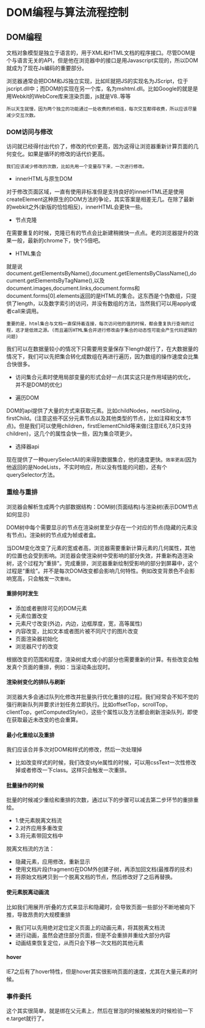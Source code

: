 # DOM编程与算法流程控制
## DOM编程
文档对象模型是独立于语言的，用于XML和HTML文档的程序接口。尽管DOM是个与语言无关的API，但是他在浏览器中的接口是用Javascript实现的，所以DOM就成为了现在Js编码的重要部分。

浏览器通常会把DOM和JS独立实现，比如IE就把JS的实现名为JScript，位于jscript.dll中；而DOM的实现在另一个库，名为mshtml.dll。比如Google的就是是用Webkit的WebCore库来渲染页面，js就是V8..等等

    所以天生就慢，因为两个独立的功能通过一处收费的桥相连，每次交互都得收费，所以应该尽量减少交互次数。

### DOM访问与修改
访问就已经得付出代价了，修改的代价更高，因为这得让浏览器重新计算页面的几何变化。如果是循环的修改的话代价更高。

    我们应该减少修改的次数，比如先用一个变量存下来，一次进行修改。

 - innerHTML与原生DOM

对于修改页面区域，一直有使用非标准但是支持良好的innerHTML还是使用createElement这种原生的DOM方法的争论，其实答案是相差无几。在除了最新的webkit之外(新版的恰恰相反)，innerHTML会更快一些。

 - 节点克隆

在需要重复的时候，克隆已有的节点会比新建稍微快一点点。老的浏览器提升的效果一般，最新的chrome下，快个5倍吧。

 - HTML集合

就是说document.getElementsByName(),document.getElementsByClassName(),document.getElementsByTagName(),以及document.images,document.links,document.forms和document.forms[0].elements返回的是HTML的集合。这东西是个伪数组，只提供了length，以及数字索引的访问，并没有数组的方法，当然我们可以用apply或者call来调用。

    重要的是，html集合与文档一直保持着连接，每次访问他的值的时候，都会重复执行查询的过程，这才是低效之源。(而且遍历HTML集合并进行修改由于集合的动态性可能会产生代码逻辑的问题)

我们可以在数据量较小的情况下只需要用变量保存下length就行了，在大数据量的情况下，我们可以先把集合转化成数组在再进行遍历，因为数组的操作速度会比集合快很多。

 - 访问集合元素时使用局部变量的形式会好一点(其实这只是作用域链的优化，并不是DOM的优化)

 - 遍历DOM

DOM的api提供了大量的方式来获取元素。比如childNodes，nextSibling，firstChild。(注意这些不区分元素节点以及其他类型的节点，比如注释和文本节点)。但是我们可以使用children，firstElementChild等来做(注意IE6,7,8只支持children)，这几个的属性会快一些，因为集合项更少。

 - 选择器api

现在提供了一种querySelectAll的来得到数据集合，他的速度更快。`效率更高`(因为他返回的是NodeLists，不实时响应，所以没有性能的问题)，还有个querySelector方法。

### 重绘与重排
浏览器会解析生成两个内部数据结构：DOM树(页面结构)与渲染树(表示DOM节点如何显示)

DOM树中每个需要显示的节点在渲染树里至少存在一个对应的节点(隐藏的元素没有节点)。渲染树的节点成为帧或者盒。

当DOM变化改变了元素的宽或者高，浏览器需要重新计算元素的几何属性，其他的位置也会受到影响。浏览器会使渲染树中受影响的部分失效，并重新构造渲染树，这个过程为"重排"。完成重排，浏览器重新绘制受影响的部分到屏幕中，这个过程是“重绘”。并不是每次DOM改变都会影响几何特性。例如改变背景色不会影响宽高，只会触发一次`重绘`。

#### 重排何时发生

 - 添加或者删除可见的DOM元素
 - 元素位置改变
 - 元素尺寸改变(外边，内边，边框厚度，宽，高等属性)
 - 内容改变，比如文本或者图片被不同尺寸的图片改变
 - 页面渲染器初始化
 - 浏览器尺寸的改变

根据改变的范围和程度，渲染树或大或小的部分也需要重新的计算。有些改变会触发真个页面的重排，例如：当滚动条出现时。

#### 渲染树变化的排队与刷新
浏览器大多会通过队列化修改并批量执行优化重排的过程。我们经常会不知不觉的强行刷新队列并要求计划任务立即执行。比如offsetTop，scrollTop，clientTop，getComputedStyle()，这些个属性以及方法都会刷新渲染队列，即使在获取最近未改变的也会重算。

#### 最小化重绘以及重排
我们应该合并多次对DOM和样式的修改，然后一次处理掉

  - 比如改变样式的时候，我们改变style属性的时候，可以用cssText一次性修改掉或者修改一下class。这样只会触发一次重排。

#### 批量操作的时候
批量的时候减少重绘和重排的次数，通过以下的步骤可以减去第二步环节的重排重绘。

 - 1.使元素脱离文档流
 - 2.对齐应用多重改变
 - 3.将元素带回文档中

脱离文档流的方法：

  - 隐藏元素，应用修改，重新显示
  - 使用文档片段(fragment)在DOM外创建子树，再添加回文档(最推荐的技术)
  - 将原始文档拷贝到一个脱离文档的节点，然后修改好了之后再替换。

#### 使元素脱离动画流
比如我们用展开/折叠的方式来显示和隐藏时，会导致页面一些部分不断地被向下推，导致昂贵的大规模重排

 - 我们可以先用绝对定位定义页面上的动画元素，将其脱离文档流
 - 进行动画，虽然会遮住部分页面，但是不会重排并重绘大部分内容
 - 动画结束恢复定位，从而只会下移一次文档的其他元素

#### hover
IE7之后有了hover特性，但是hover其实很影响页面的速度，尤其在大量元素的时候。

### 事件委托
这个其实很简单，就是绑在父元素上，然后在冒泡的时候被触发的时候检验一下e.target就行了。
